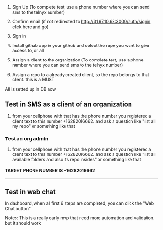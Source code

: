 1. Sign Up (To complete test, use a phone number where you can send sms to the telnyx number) 

2. Confirm email (if not redirected to http://31.97.10.68:3000/auth/signin click here and go)

3. Sign in 

4. Install github app in your github and select the repo you want to give access to, or all

5. Assign a client to the organization (To complete test, use a phone number where you can send sms to the telnyx number) 

6. Assign a repo to a already created client, so the repo belongs to that client. this is a MUST

All is setted up in DB now

## Test in SMS as a client of an organization
1. from your cellphone with that has the phone number you registered a client text to this number +16282016662. and ask a question like "list all my repo" or something like that

### Test an org admin
1. from your cellphone with that has the phone number you registered a client text to this number +16282016662. and ask a question like "list all available folders and also its repo insides" or something like that

#### TARGET PHONE NUMBER IS +16282016662

---
## Test in web chat
In dashboard, when all first 6 steps are completed, you can click the "Web Chat button"


Notes:
This is a really early mvp that need more automation and validation. but it should work